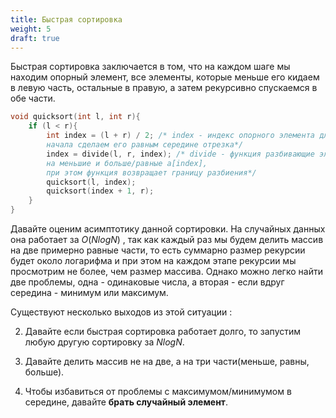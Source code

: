 ```yaml
---
title: Быстрая сортировка
weight: 5
draft: true
---
```


Быстрая сортировка заключается в том, что на каждом шаге мы находим опорный элемент, все элементы, которые меньше его кидаем в левую часть, остальные в правую, а затем рекурсивно спускаемся в обе части.

```cpp
void quicksort(int l, int r){
    if (l < r){
        int index = (l + r) / 2; /* index - индекс опорного элемента для 
        начала сделаем его равным середине отрезка*/
        index = divide(l, r, index); /* divide - функция разбивающие элементы 
        на меньшие и больше/равные a[index], 
        при этом функция возвращает границу разбиения*/
        quicksort(l, index);
        quicksort(index + 1, r);
    }
}
```

Давайте оценим асимптотику данной сортировки. На случайных данных она работает за $O(NlogN)$ , так как каждый раз мы будем делить массив на две примерно равные части, то есть суммарно размер рекурсии будет около логарифма и при этом на каждом этапе рекурсии мы просмотрим не более, чем размер массива.
 Однако можно легко найти две проблемы, одна - одинаковые числа, а вторая - если вдруг середина - минимум или максимум.

Существуют несколько выходов из этой ситуации :

2. Давайте если быстрая сортировка работает долго, то запустим любую другую сортировку за $NlogN$.

3. Давайте делить массив не на две, а на три части(меньше, равны, больше).

4. Чтобы избавиться от проблемы с максимумом/минимумом в середине, давайте **брать случайный элемент**.
